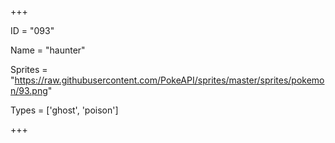 




+++

ID = "093"

Name = "haunter"

Sprites = "https://raw.githubusercontent.com/PokeAPI/sprites/master/sprites/pokemon/93.png"

Types = ['ghost', 'poison']

+++

